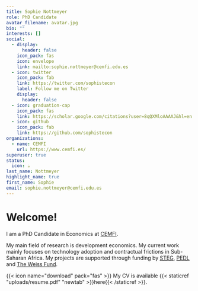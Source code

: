 ```yaml
---
title: Sophie Nottmeyer
role: PhD Candidate
avatar_filename: avatar.jpg
bio: ""
interests: []
social:
  - display:
      header: false
    icon_pack: fas
    icon: envelope
    link: mailto:sophie.nottmeyer@cemfi.edu.es
  - icon: twitter
    icon_pack: fab
    link: https://twitter.com/sophistecon
    label: Follow me on Twitter
    display:
      header: false
  - icon: graduation-cap
    icon_pack: fas
    link: https://scholar.google.com/citations?user=8qQXMloAAAAJ&hl=en
  - icon: github
    icon_pack: fab
    link: https://github.com/sophistecon
organizations:
  - name: CEMFI
    url: https://www.cemfi.es/
superuser: true
status:
  icon: ☕️
last_name: Nottmeyer
highlight_name: true
first_name: Sophie
email: sophie.nottmeyer@cemfi.edu.es
---
```

# Welcome!

I am a PhD Candidate in Economics at [CEMFI](https://www.cemfi.es).

My main field of research is development economics. My current work mainly focuses on technology adoption and contractual frictions in Sub-Saharan Africa. My projects are supported through funding by [STEG](https://steg.cepr.org/), [PEDL](https://pedl.cepr.org/) and [The Weiss Fund](https://bfi.uchicago.edu/the-weiss-fund/).

{{< icon name="download" pack="fas" >}} My CV is available {{< staticref "uploads/resume.pdf" "newtab" >}}here{{< /staticref >}}.